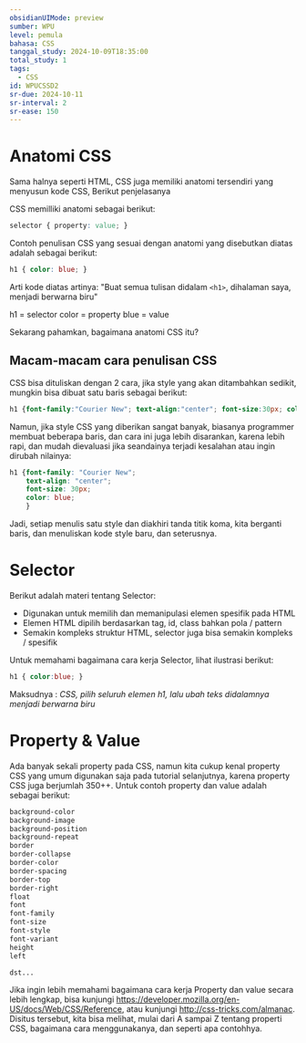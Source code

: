 ```yaml
---
obsidianUIMode: preview
sumber: WPU
level: pemula
bahasa: CSS
tanggal_study: 2024-10-09T18:35:00
total_study: 1
tags:
  - CSS
id: WPUCSSD2
sr-due: 2024-10-11
sr-interval: 2
sr-ease: 150
---
```

# Anatomi CSS
Sama halnya seperti HTML, CSS juga memiliki anatomi tersendiri yang menyusun kode CSS, Berikut penjelasanya

CSS memilliki anatomi sebagai berikut:

```css
selector { property: value; }
```

Contoh penulisan CSS yang sesuai dengan anatomi yang disebutkan diatas adalah sebagai berikut:

```css
h1 { color: blue; }
```

Arti kode diatas artinya: "Buat semua tulisan didalam `<h1>`, dihalaman saya, menjadi berwarna biru"

h1 = selector
color = property
blue = value

Sekarang pahamkan, bagaimana anatomi CSS itu?
## Macam-macam cara penulisan CSS

CSS bisa dituliskan dengan 2 cara, jika style yang akan ditambahkan sedikit, mungkin bisa dibuat satu baris sebagai berikut:

```css
h1 {font-family:"Courier New"; text-align:"center"; font-size:30px; color: blue;}
```

Namun, jika style CSS yang diberikan sangat banyak, biasanya programmer membuat beberapa baris, dan cara ini juga lebih disarankan, karena lebih rapi, dan mudah dievaluasi jika seandainya terjadi kesalahan atau ingin dirubah nilainya:

```css
h1 {font-family: "Courier New";
	text-align: "center";
	font-size: 30px;
	color: blue;
	}
```

Jadi, setiap menulis satu style dan diakhiri tanda titik koma, kita berganti baris, dan menuliskan kode style baru, dan seterusnya.
# Selector
Berikut adalah materi tentang Selector:
- Digunakan untuk memilih dan memanipulasi elemen spesifik pada HTML
- Elemen HTML dipilih berdasarkan tag, id, class bahkan pola / pattern
- Semakin kompleks struktur HTML, selector juga bisa semakin kompleks / spesifik

Untuk memahami bagaimana cara kerja Selector, lihat ilustrasi berikut:

```css
h1 { color:blue; }
```

Maksudnya : *CSS, pilih seluruh elemen h1, lalu ubah teks didalamnya menjadi berwarna biru*
# Property & Value
Ada banyak sekali property pada CSS, namun kita cukup kenal property CSS yang umum digunakan saja pada tutorial selanjutnya, karena property CSS juga berjumlah 350++. Untuk contoh property dan value adalah sebagai berikut:

```css
background-color
background-image
background-position
background-repeat
border
border-collapse
border-color
border-spacing
border-top
border-right
float
font
font-family
font-size
font-style
font-variant
height
left

dst...
```

Jika ingin lebih memahami bagaimana cara kerja Property dan value secara lebih lengkap, bisa kunjungi https://developer.mozilla.org/en-US/docs/Web/CSS/Reference, atau kunjungi http://css-tricks.com/almanac. Disitus tersebut, kita bisa melihat, mulai dari A sampai Z tentang properti CSS, bagaimana cara menggunakanya, dan seperti apa contohhya.

